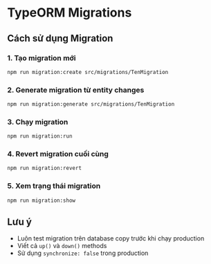 # TypeORM Migrations

## Cách sử dụng Migration

### 1. Tạo migration mới

```bash
npm run migration:create src/migrations/TenMigration
```

### 2. Generate migration từ entity changes

```bash
npm run migration:generate src/migrations/TenMigration
```

### 3. Chạy migration

```bash
npm run migration:run
```

### 4. Revert migration cuối cùng

```bash
npm run migration:revert
```

### 5. Xem trạng thái migration

```bash
npm run migration:show
```

## Lưu ý

- Luôn test migration trên database copy trước khi chạy production
- Viết cả `up()` và `down()` methods
- Sử dụng `synchronize: false` trong production
